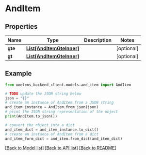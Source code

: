 # AndItem


## Properties

Name | Type | Description | Notes
------------ | ------------- | ------------- | -------------
**gte** | [**List[AndItemGteInner]**](AndItemGteInner.md) |  | [optional] 
**gt** | [**List[AndItemGteInner]**](AndItemGteInner.md) |  | [optional] 

## Example

```python
from onelens_backend_client.models.and_item import AndItem

# TODO update the JSON string below
json = "{}"
# create an instance of AndItem from a JSON string
and_item_instance = AndItem.from_json(json)
# print the JSON string representation of the object
print(AndItem.to_json())

# convert the object into a dict
and_item_dict = and_item_instance.to_dict()
# create an instance of AndItem from a dict
and_item_form_dict = and_item.from_dict(and_item_dict)
```
[[Back to Model list]](../README.md#documentation-for-models) [[Back to API list]](../README.md#documentation-for-api-endpoints) [[Back to README]](../README.md)


